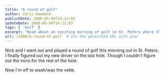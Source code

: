 ```yaml
---
title: "A round of golf"
author: Chris Hammond
publishDate: 2008-05-04T14:11:03
updateDate: 2008-05-04T14:11:03
tags: [ 'Golf' ]
excerpt: "Read about an exciting morning of golf in St. Peters where the new driver was finally mastered! Follow along for more golfing adventures."
url: /2008/a-round-of-golf  # Use the generated URL with year
---
```

<p>Nick and I went out and played a round of golf this morning out in St. Peters. I finally figured out my new driver on the last hole. Though I couldn't figure out the irons for the rest of the hole.</p> <p>Now I'm off to wash/wax the vette.</p>


